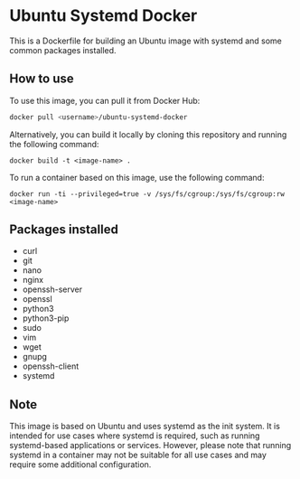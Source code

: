 # Ubuntu Systemd Docker

This is a Dockerfile for building an Ubuntu image with systemd and some common packages installed.

## How to use

To use this image, you can pull it from Docker Hub:
```bash
docker pull <username>/ubuntu-systemd-docker
```

Alternatively, you can build it locally by cloning this repository and running the following command:
```arduino
docker build -t <image-name> .
```

To run a container based on this image, use the following command:
```arduino
docker run -ti --privileged=true -v /sys/fs/cgroup:/sys/fs/cgroup:rw <image-name>
```

## Packages installed

* curl
* git
* nano
* nginx
* openssh-server
* openssl
* python3
* python3-pip
* sudo
* vim
* wget
* gnupg
* openssh-client
* systemd

## Note

This image is based on Ubuntu and uses systemd as the init system. It is intended for use cases where systemd is required, such as running systemd-based applications or services. However, please note that running systemd in a container may not be suitable for all use cases and may require some additional configuration.
